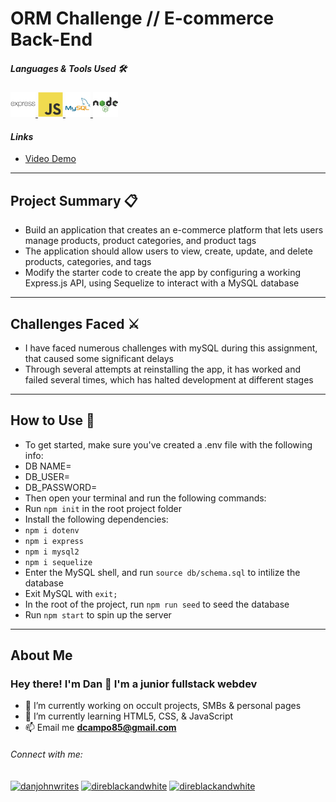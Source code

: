 # ORM Challenge // E-commerce Back-End

##### _Languages & Tools Used_ 🛠
<p align="left"> <a href="https://expressjs.com" target="_blank" rel="noreferrer"> <img src="https://raw.githubusercontent.com/devicons/devicon/master/icons/express/express-original-wordmark.svg" alt="express" width="40" height="40"/> </a> <a href="https://developer.mozilla.org/en-US/docs/Web/JavaScript" target="_blank" rel="noreferrer"> <img src="https://raw.githubusercontent.com/devicons/devicon/master/icons/javascript/javascript-original.svg" alt="javascript" width="40" height="40"/> </a> <a href="https://www.mysql.com/" target="_blank" rel="noreferrer"> <img src="https://raw.githubusercontent.com/devicons/devicon/master/icons/mysql/mysql-original-wordmark.svg" alt="mysql" width="40" height="40"/> </a> <a href="https://nodejs.org" target="_blank" rel="noreferrer"> <img src="https://raw.githubusercontent.com/devicons/devicon/master/icons/nodejs/nodejs-original-wordmark.svg" alt="nodejs" width="40" height="40"/> </a> </p>

#### _Links_
* <a href="https://drive.google.com/file/d/1BDKjZCjex-UCz5CdVUi4L4FBpaTY0ym3/view?usp=sharing">Video Demo</a>

-----
## Project Summary 📋
* Build an application that creates an e-commerce platform that lets users manage products, product categories, and product tags
* The application should allow users to view, create, update, and delete products, categories, and tags
* Modify the starter code to create the app by configuring a working Express.js API, using Sequelize to interact with a MySQL database

-----
## Challenges Faced ⚔️  
* I have faced numerous challenges with mySQL during this assignment, that caused some significant delays
* Through several attempts at reinstalling the app, it has worked and failed several times, which has halted development at different stages

-----
## How to Use 📝  
* To get started, make sure you've created a .env file with the following info:
 * DB NAME=
 * DB_USER= 
 * DB_PASSWORD=  
* Then open your terminal and run the following commands:
* Run `npm init` in the root project folder
* Install the following dependencies:
 * `npm i dotenv`
 * `npm i express`
 * `npm i mysql2`
 * `npm i sequelize` 
* Enter the MySQL shell, and run `source db/schema.sql` to intilize the database
* Exit MySQL with `exit;`
* In the root of the project, run `npm run seed` to seed the database
* Run `npm start` to spin up the server

-----
## About Me
<h3 align="left">Hey there! I'm Dan 👋 I'm a junior fullstack webdev</h3>

* 🔭 I’m currently working on occult projects, SMBs & personal pages
* 🌱 I’m currently learning HTML5, CSS, & JavaScript
* 📫 Email me **dcampo85@gmail.com**

<h6 align="left">Connect with me:</h6>
<p align="left">
<a href="https://twitter.com/danjohnwrites" target="blank"><img align="center" src="https://raw.githubusercontent.com/rahuldkjain/github-profile-readme-generator/master/src/images/icons/Social/twitter.svg" alt="danjohnwrites" height="30" width="40" /></a>
<a href="https://instagram.com/direblackandwhite" target="blank"><img align="center" src="https://raw.githubusercontent.com/rahuldkjain/github-profile-readme-generator/master/src/images/icons/Social/instagram.svg" alt="direblackandwhite" height="30" width="40" /></a>
<a href="https://instagram.com/direpike" target="blank"><img align="center" src="https://raw.githubusercontent.com/rahuldkjain/github-profile-readme-generator/master/src/images/icons/Social/instagram.svg" alt="direblackandwhite" height="30" width="40" /></a>
</p>

